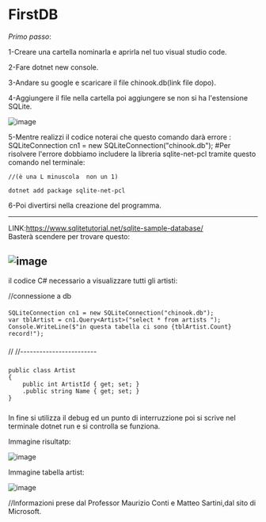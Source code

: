 # FirstDB

*Primo passo*:

1-Creare una cartella nominarla e aprirla nel tuo visual studio code.

2-Fare dotnet new console.

3-Andare su google e scaricare il file  chinook.db(link file dopo).

4-Aggiungere il file nella cartella poi aggiungere se non si ha l'estensione SQLite.

![image](https://user-images.githubusercontent.com/116791165/235084027-85d0552d-eacd-4c47-aefd-7c0c4aab2f5d.png)

5-Mentre realizzi il codice noterai che questo comando darà errore : SQLiteConnection cn1 = new SQLiteConnection("chinook.db");
  #Per risolvere l'errore dobbiamo includere la libreria sqlite-net-pcl tramite questo comando nel terminale: 
    
    //(è una L minuscola  non un 1)
    
    dotnet add package sqlite-net-pcl

6-Poi divertirsi nella creazione del programma.

--------------------------------------------------------------------------------------------------------
LINK:https://www.sqlitetutorial.net/sqlite-sample-database/  
Basterà scendere per trovare questo:

![image](https://user-images.githubusercontent.com/116791165/235083445-f47f8a37-b962-4ffd-b280-42026da64e0e.png)
-----------------------------------------------------------------------------------------------------------
 il codice C# necessario a visualizzare tutti gli artisti:
  
  //connessione a db
####
    SQLiteConnection cn1 = new SQLiteConnection("chinook.db");
    var tblArtist = cn1.Query<Artist>("select * from artists ");
    Console.WriteLine($"in questa tabella ci sono {tblArtist.Count} record!");
####
//
//------------------------
#####
    public class Artist
    {
        public int ArtistId { get; set; }
        .public string Name { get; set; }
    }
#####
In fine si utilizza il debug ed un punto di interruzzione poi si scrive nel terminale dotnet run e si controlla se funziona.

Immagine risultatp:

![image](https://user-images.githubusercontent.com/116791165/235088090-ec0b3d33-ac72-4024-b787-894e1d8fe2f1.png)

Immagine tabella artist:

![image](https://user-images.githubusercontent.com/116791165/235088291-31d378fd-01f6-46e7-82a4-e8979eb69854.png)


//Informazioni prese dal Professor Maurizio Conti e Matteo Sartini,dal sito di Microsoft.
























